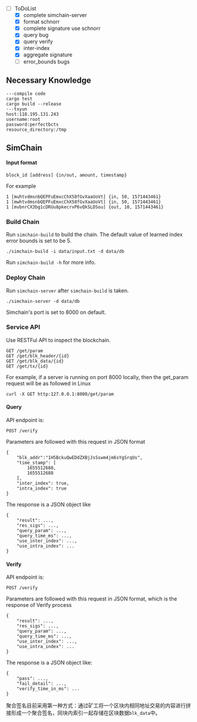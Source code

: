 - [ ] ToDoList 
    - [X] complete simchain-server
    - [X] format schnorr
    - [x] complete signature use schnorr
    - [x] query bug
    - [x] query verify
    - [x] inter-index
    - [x] aggregate signature
    - [ ] error_bounds bugs

## Necessary Knowledge

```
---compile code
cargo test
cargo build --release
---txyun
host:118.195.131.243
username:root
password:perfectbcts
resource_directory:/tmp
```

## SimChain

#### Input format

```
block_id [address] {in/out, amount, timestamp}
```

For example

```
1 [muhtvdmsnbQEPFuEmxcChX58fGvXaaUoVt] {in, 50, 1571443461}
1 [mwhtvdmsnbQEPFuEmxcChX58fGvXaaUoVt] {in, 50, 1571443461}
1 [mvbnrCX3bg1cDRUu8pkecrvP6vQkSLDSou] {out, 10, 1571443461}
```

### Build Chain

Run `simchain-build` to build the chain. The default value of learned index error bounds is set to be 5.

```
./simchain-build -i data/input.txt -d data/db
```

Run `simchain-build -h` for more info.

### Deploy Chain

Run `simchain-server` after `simchain-build` is taken.

```
./simchain-server -d data/db 
```

Simchain's port is set to 8000 on default.

### Service API

Use RESTFul API to inspect the blockchain.

```
GET /get/param
GET /get/blk_header/{id}
GET /get/blk_data/{id}
GET /get/tx/{id}
```

For example, if a server is running on port 8000 locally, then the get_param request will be as followed in Linux

```
curl -X GET http:127.0.0.1:8000/get/param
```

#### Query

API endpoint is:

```
POST /verify
```

Parameters are followed with this request in JSON format

```
{
    "blk_addr":"1H5BckuQwEDdZXBjJsSswm4jm6sYgSrqUs",
    "time_stamp": [
        1655512688,
        1655512688
    ],
    "inter_index": true,
    "intra_index": true
}
```

The response is a JSON object like

```
{
    "result": ...,
    "res_sigs": ...,
    "query_param": ...,
    "query_time_ms": ...,
    "use_inter_index": ...,
    "use_intra_index": ...
}
```

#### Verify

API endpoint is:

```
POST /verify
```

Parameters are followed with this request in JSON format, which is the response of Verify process

```
{
    "result": ...,
    "res_sigs": ...,
    "query_param": ...,
    "query_time_ms": ...,
    "use_inter_index": ...,
    "use_intra_index": ...
}
```

The response is a JSON object like:

```
{
    "pass": ...,
    "fail_detail": ...,
    "verify_time_in_ms": ...
}
```



聚合签名目前采用第一种方式：通过矿工将一个区块内相同地址交易的内容进行拼接形成一个聚合签名，同块内索引一起存储在区块数据`blk_data`中。

